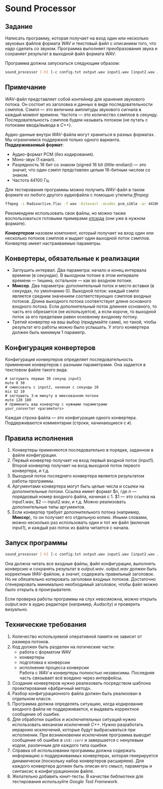 # Sound Processor

## Задание

Написать программу, которая получает на вход один или несколько звуковых файлов формата *WAV* и текстовый файл с описанием того, что надо сделать со звуком. Программа выполняет преобразования звука и сохраняет результат в выходной файл формата *WAV*.

Программа должна запускаться следующим образом:

```Bash
sound_processor [-h] [-c config.txt output.wav input1.wav [input2.wav …]]
```

## Примечание

*WAV*-файл представляет собой контейнер для хранения звукового потока. Он состоит из заголовка и данных в виде последовательности сэмплов. Сэмпл — это величина амплитуды звукового сигнала в каждый момент времени. Частота — это количество сэмплов в секунду. Последовательность сэмплов будем называть потоком (не путать с потоками ввода/вывода в *C++*).

Аудио-данные внутри *WAV*-файла могут храниться в разных форматах. Мы ограничимся поддержкой только одного варианта. **Поддерживаемый формат**:

- Аудио-формат PCM (без кодирования).
- Моно-звук (1 канал).
- Разрядность 16 бит со знаком (signed 16 bit (little-endian)) — это значит, что один сэмпл представлен целым 16-битным числом со знаком.
- Частота 44100 Гц.

Для тестирования программы можно получить *WAV*-файл в таком формате из любого другого аудиофайла с помощью утилиты *ffmpeg*:

```Bash
ffmpeg -i Radioactive.flac -f wav -bitexact -acodec pcm_s16le -ar 44100 -ac 1 "Radioactive_mono_16bit.wav"
```

Рекомендуем использовать свои файлы, но можно также воспользоваться готовыми примерами [отсюда](example_music.zip) (они уже в нужном формате).

***Конвертером*** назовем компонент, который получает на вход один или несколько потоков сэмплов и выдает один выходной поток сэмплов. Конвертер имеет настраиваемые параметры.

## Конвертеры, обязательные к реализации

- Заглушить интервал. Два параметра: начало и конец интервала времени (в секундах). В выходном потоке в этом интервале времени — тишина, остальное — как во входном потоке.
- **Миксер**. Два параметра: дополнительный поток и место вставки (в секундах, по умолчанию 0). Выходной поток: каждый сэмпл является средним значением соответствующих сэмплов входных потоков. Длина выходного потока соответствует длине основного входного потока. Eсли дополнительный поток длиннее основного, то часть его обрезается (не используется), а если короче, то выходной поток за его пределами равен основному входному потоку.
- Третий конвертер на ваш выбор (придумайте сами), но такой, чтобы результат его работы можно было услышать. У этого конвертера должен быть минимум 1 параметр.

## Конфигурация конвертеров

Конфигурация конвертеров определяет последовательность применения конвертеров с разными параметрами. Она задается в текстовом файле такого вида:

	# заглушить первые 30 секунд input1
	mute 0 30
	# смиксовать с input2, начиная с секунды 10
	mix $2 10
	# заглушить 3-ю минуту в миксованном потоке
	mute 120 180
	# применить ваш конвертер с нужными параметрами
	your_converter <parameters>

Каждая строка файла — это конфигурация одного конвертера. Поддерживаются комментарии (строки, начинающиеся с `#`).

## Правила исполнения

1. Конвертеры применяются последовательно в порядке, заданном в файле конфигурации.
2. Первый конвертер получает на вход первый входной поток (input1). Второй конвертер получает на вход выходной поток первого конвертера, и т.д.
3. Выходной поток последнего конвертера является результатом работы программы.
4. Аргументами конвертера могут быть целые числа и ссылки на дополнительные потоки. Ссылка имеет формат $n, где *n* — порядковый номер входного файла, начиная с 1. $1 — это ссылка на input1.wav, $2 — input2.wav, и т.д. Можно реализовать дополнительные типы аргументов.
5. Если конвертер требует дополнительного потока (например, **Миксер**), то он получает его отдельную копию. Иными словами, можно несколько раз использовать один и тот же файл (включая input1), и каждый раз поток из файла читается с начала.

## Запуск программы

```Bash
sound_processor [-h] [-c config.txt output.wav input1.wav [input2.wav …]]
```

Она должна читать все входные файлы, файл конфигурации, выполнять конверсию и сохранять результат в *output.wav*. *output.wav* должен быть корректным *WAV*-файлом, а значит, содержать правильный заголовок. Но не обязательно копировать заголовки входных потоков. Достаточно сгенерировать минимально необходимый заголовок, чтобы файл можно было открыть в проигрывателе.

Если проверка работы программы на слух невозможна, можно открыть *output.wav* в аудио редакторе (например, *Audacity*) и проверить визуально.

## Технические требования

1. Количество используемой оперативной памяти не зависит от размера потоков. 
2. Код должен быть разделен на логические части: 
	- работа с форматом *WAV*
	- конвертеры
	- подготовка к конверсии
	- исполнение процесса конверсии  
	Работа с *WAV* и конвертеры полностью независимы. Последняя часть связывает всё воедино через интерфейсы.
3. Создание конвертеров нужно реализовать посредством шаблона проектирования «фабричный метод». 
4. Разбор конфигурационного файла должен быть реализован в отдельном классе.
5. Программа должна определять ситуацию, когда кодирование входного файла не поддерживается, и выдавать корректное сообщение об ошибке. 
6. Для обработки ошибок и исключительных ситуаций нужно использовать механизм исключений *C++*. Нужно разработать иерархию исключений, которые будут выбрасываться при исполнении. При возникновении исключения программа выводит сообщение об ошибке в `std::cerr` и завершается с ненулевым кодом, различным для каждого типа ошибки.
7. Справка об использовании программы должна содержать информацию о поддерживаемых конвертерах, которая генерируется динамически (поскольку набор конвертеров расширяем). Для каждого конвертера должен быть описан его смысл, параметры и синтаксис в конфигурационном файле.
8. Желательно добавить юнит-тесты. В качестве библиотеки для тестирования используйте *Google Test Framework*.
